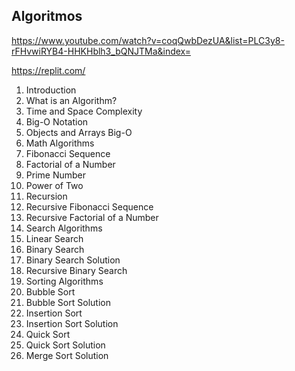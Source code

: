 ## Algoritmos

https://www.youtube.com/watch?v=coqQwbDezUA&list=PLC3y8-rFHvwiRYB4-HHKHblh3_bQNJTMa&index=

https://replit.com/

1. Introduction
2. What is an Algorithm?
3. Time and Space Complexity
4. Big-O Notation
5. Objects and Arrays Big-O
6. Math Algorithms
7. Fibonacci Sequence
8. Factorial of a Number
9. Prime Number
10. Power of Two
11. Recursion
12. Recursive Fibonacci Sequence
13. Recursive Factorial of a Number
14. Search Algorithms
15. Linear Search
16. Binary Search
17. Binary Search Solution
18. Recursive Binary Search
19. Sorting Algorithms
20. Bubble Sort
21. Bubble Sort Solution
22. Insertion Sort
23. Insertion Sort Solution
24. Quick Sort
25. Quick Sort Solution
26. Merge Sort Solution